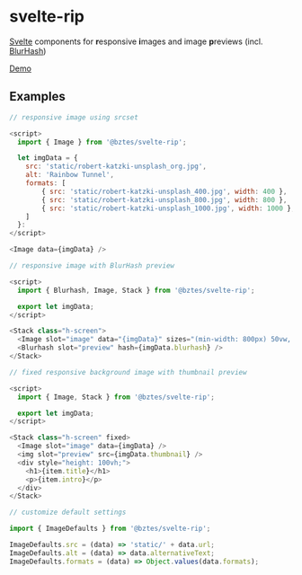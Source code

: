 # svelte-rip

[Svelte][svelte] components for **r**esponsive **i**mages and image **p**reviews (incl. [BlurHash][blurhash])

[Demo](https://bztes.github.io/svelte-rip/)

## Examples

```js
// responsive image using srcset

<script>
  import { Image } from '@bztes/svelte-rip';

  let imgData = {
    src: 'static/robert-katzki-unsplash_org.jpg',
    alt: 'Rainbow Tunnel',
    formats: [
        { src: 'static/robert-katzki-unsplash_400.jpg', width: 400 },
        { src: 'static/robert-katzki-unsplash_800.jpg', width: 800 },
        { src: 'static/robert-katzki-unsplash_1000.jpg', width: 1000 },
    ]
  }:
</script>

<Image data={imgData} />
```

```js
// responsive image with BlurHash preview

<script>
  import { Blurhash, Image, Stack } from '@bztes/svelte-rip';

  export let imgData;
</script>

<Stack class="h-screen">
  <Image slot="image" data="{imgData}" sizes="(min-width: 800px) 50vw, 100vw" />
  <Blurhash slot="preview" hash={imgData.blurhash} />
</Stack>
```

```js
// fixed responsive background image with thumbnail preview

<script>
  import { Image, Stack } from '@bztes/svelte-rip';

  export let imgData;
</script>

<Stack class="h-screen" fixed>
  <Image slot="image" data={imgData} />
  <img slot="preview" src={imgData.thumbnail} />
  <div style="height: 100vh;">
    <h1>{item.title}</h1>
    <p>{item.intro}</p>
  </div>
</Stack>
```

```js
// customize default settings

import { ImageDefaults } from '@bztes/svelte-rip';

ImageDefaults.src = (data) => 'static/' + data.url;
ImageDefaults.alt = (data) => data.alternativeText;
ImageDefaults.formats = (data) => Object.values(data.formats);
```

[svelte]: https://github.com/sveltejs/svelte
[blurhash]: https://github.com/woltapp/blurhash
